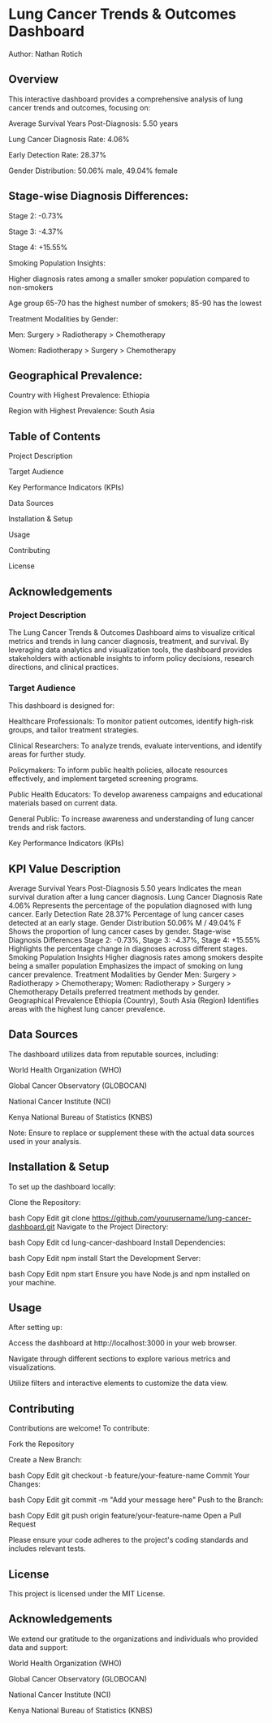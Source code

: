 # Lung Cancer Trends & Outcomes Dashboard


Author: Nathan Rotich


  ## Overview
This interactive dashboard provides a comprehensive analysis of lung cancer trends and outcomes, focusing on:

Average Survival Years Post-Diagnosis: 5.50 years

Lung Cancer Diagnosis Rate: 4.06%

Early Detection Rate: 28.37%

Gender Distribution: 50.06% male, 49.04% female

## Stage-wise Diagnosis Differences:

Stage 2: -0.73%

Stage 3: -4.37%

Stage 4: +15.55%

Smoking Population Insights:

Higher diagnosis rates among a smaller smoker population compared to non-smokers

Age group 65-70 has the highest number of smokers; 85-90 has the lowest

Treatment Modalities by Gender:

Men: Surgery > Radiotherapy > Chemotherapy

Women: Radiotherapy > Surgery > Chemotherapy

## Geographical Prevalence:

Country with Highest Prevalence: Ethiopia

Region with Highest Prevalence: South Asia

 ## Table of Contents
Project Description

Target Audience

Key Performance Indicators (KPIs)

Data Sources

Installation & Setup

Usage

Contributing

License

## Acknowledgements

  ### Project Description
The Lung Cancer Trends & Outcomes Dashboard aims to visualize critical metrics and trends in lung cancer diagnosis, treatment, and survival. By leveraging data analytics and visualization tools, the dashboard provides stakeholders with actionable insights to inform policy decisions, research directions, and clinical practices.

  ### Target Audience
This dashboard is designed for:

Healthcare Professionals: To monitor patient outcomes, identify high-risk groups, and tailor treatment strategies.

Clinical Researchers: To analyze trends, evaluate interventions, and identify areas for further study.

Policymakers: To inform public health policies, allocate resources effectively, and implement targeted screening programs.

Public Health Educators: To develop awareness campaigns and educational materials based on current data.

General Public: To increase awareness and understanding of lung cancer trends and risk factors.

  Key Performance Indicators (KPIs)

## KPI	Value	Description
Average Survival Years Post-Diagnosis	5.50 years	Indicates the mean survival duration after a lung cancer diagnosis.
Lung Cancer Diagnosis Rate	4.06%	Represents the percentage of the population diagnosed with lung cancer.
Early Detection Rate	28.37%	Percentage of lung cancer cases detected at an early stage.
Gender Distribution	50.06% M / 49.04% F	Shows the proportion of lung cancer cases by gender.
Stage-wise Diagnosis Differences	Stage 2: -0.73%, Stage 3: -4.37%, Stage 4: +15.55%	Highlights the percentage change in diagnoses across different stages.
Smoking Population Insights	Higher diagnosis rates among smokers despite being a smaller population	Emphasizes the impact of smoking on lung cancer prevalence.
Treatment Modalities by Gender	Men: Surgery > Radiotherapy > Chemotherapy; Women: Radiotherapy > Surgery > Chemotherapy	Details preferred treatment methods by gender.
Geographical Prevalence	Ethiopia (Country), South Asia (Region)	Identifies areas with the highest lung cancer prevalence.
  ## Data Sources
The dashboard utilizes data from reputable sources, including:

World Health Organization (WHO)

Global Cancer Observatory (GLOBOCAN)

National Cancer Institute (NCI)

Kenya National Bureau of Statistics (KNBS)

Note: Ensure to replace or supplement these with the actual data sources used in your analysis.

  ## Installation & Setup
To set up the dashboard locally:

Clone the Repository:

bash
Copy
Edit
git clone https://github.com/yourusername/lung-cancer-dashboard.git
Navigate to the Project Directory:

bash
Copy
Edit
cd lung-cancer-dashboard
Install Dependencies:

bash
Copy
Edit
npm install
Start the Development Server:

bash
Copy
Edit
npm start
Ensure you have Node.js and npm installed on your machine.

 ## Usage
After setting up:

Access the dashboard at http://localhost:3000 in your web browser.

Navigate through different sections to explore various metrics and visualizations.

Utilize filters and interactive elements to customize the data view.

  ## Contributing
Contributions are welcome! To contribute:

Fork the Repository

Create a New Branch:

bash
Copy
Edit
git checkout -b feature/your-feature-name
Commit Your Changes:

bash
Copy
Edit
git commit -m "Add your message here"
Push to the Branch:

bash
Copy
Edit
git push origin feature/your-feature-name
Open a Pull Request

Please ensure your code adheres to the project's coding standards and includes relevant tests.

  ## License
This project is licensed under the MIT License.

 ## Acknowledgements
We extend our gratitude to the organizations and individuals who provided data and support:

World Health Organization (WHO)

Global Cancer Observatory (GLOBOCAN)

National Cancer Institute (NCI)

Kenya National Bureau of Statistics (KNBS)

